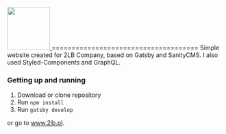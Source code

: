 <a href="https://www.2lb.pl">
  <img src="./src/assets/2lb_b.svg> alt="2LB Logotype" width="100px"/>
</a>
=====================================
Simple website created for 2LB Company, based on Gatsby and SanityCMS. I also used Styled-Components and GraphQL.

### Getting up and running

1. Download or clone repository
2. Run `npm install`
3. Run `gatsby develop`

or go to <a href="https://www.2lb.pl">www.2lb.pl</a>.
